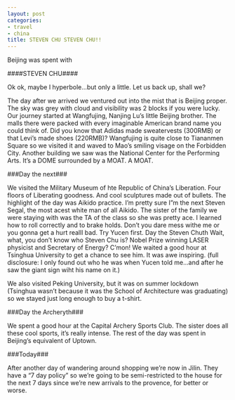 ```yaml
---
layout: post
categories:
- travel
- china
title: STEVEN CHU STEVEN CHU!!
---
```

Beijing was spent with

####STEVEN CHU####

Ok ok, maybe I hyperbole…but only a little. Let us back up, shall we?
<!-- more -->
The day after we arrived we ventured out into the mist that is Beijing proper. The sky was grey with cloud and visibility was 2 blocks if you were lucky. Our journey started at Wangfujing, Nanjing Lu’s little Beijing brother. The malls there were packed with every imaginable American brand name you could think of. Did you know that Adidas made sweatervests (300RMB) or that Levi’s made shoes (220RMB)? Wangfujing is quite close to Tiananmen Square so we visited it and waved to Mao’s smiling visage on the Forbidden City. Another building we saw was the National Center for the Performing Arts. It’s a DOME surrounded by a MOAT. A MOAT.

###Day the next###

We visited the Military Museum of hte Republic of China’s Liberation. Four floors of Liberating goodness. And cool sculptures made out of bullets. The highlight of the day was Aikido practice. I’m pretty sure I”m the next Steven Segal, the most acest white man of all Aikido. The sister of the family we were staying with was the TA of the class so she was pretty ace. I learned how to roll correctly and to brake holds. Don’t you dare mess withe me or you gonna get a hurt realll bad. Try Yucen first. Day the Steven Chuth Wait, what, you don’t know who Steven Chu is? Nobel Prize winning LASER physicist and Secretary of Energy? C’mon! We waited a good hour at Tsinghua University to get a chance to see him. It was awe inspiring. (full disclosure: I only found out who he was when Yucen told me...and after he saw the giant sign wiht his name on it.)

We also visited Peking University, but it was on summer lockdown (Tsinghua wasn’t because it was the School of Architecture was graduating) so we stayed just long enough to buy a t-shirt.

###Day the Archeryth###

We spent a good hour at the Capital Archery Sports Club. The sister does all these cool sports, it’s really intense. The rest of the day was spent in Beijing’s equivalent of Uptown.

###Today###

After another day of wandering around shopping we’re now in Jilin. They have a “7 day policy” so we’re going to be semi-restricted to the house for the next 7 days since we’re new arrivals to the provence, for better or worse.